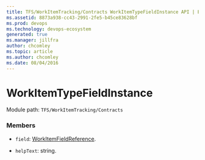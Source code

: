 ```yaml
---
title: TFS/WorkItemTracking/Contracts WorkItemTypeFieldInstance API | Extensions for Azure DevOps Services
ms.assetid: 8873a938-cc43-2991-2fe5-b45ce83628bf
ms.prod: devops
ms.technology: devops-ecosystem
generated: true
ms.manager: jillfra
author: chcomley
ms.topic: article
ms.author: chcomley
ms.date: 08/04/2016
---
```


# WorkItemTypeFieldInstance

Module path: `TFS/WorkItemTracking/Contracts`


### Members

* `field`: [WorkItemFieldReference](../../../TFS/WorkItemTracking/Contracts/WorkItemFieldReference.md). 

* `helpText`: string. 


